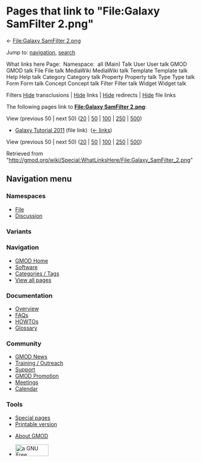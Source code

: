 <div id="mw-page-base" class="noprint">

</div>

<div id="mw-head-base" class="noprint">

</div>

<div id="content" class="mw-body" role="main">

<span id="top"></span>

<div id="mw-js-message" style="display:none;">

</div>



# <span dir="auto">Pages that link to "File:Galaxy SamFilter 2.png"</span>

<div id="bodyContent">

<div id="contentSub">

← [File:Galaxy SamFilter
2.png](/wiki/File:Galaxy_SamFilter_2.png "File:Galaxy SamFilter 2.png")

</div>

<div id="jump-to-nav" class="mw-jump">

Jump to: [navigation](#mw-navigation), [search](#p-search)

</div>

<div id="mw-content-text">

What links here Page:  Namespace:  all (Main) Talk User User talk GMOD
GMOD talk File File talk MediaWiki MediaWiki talk Template Template talk
Help Help talk Category Category talk Property Property talk Type Type
talk Form Form talk Concept Concept talk Filter Filter talk Widget
Widget talk

Filters
[Hide](/mediawiki/index.php?title=Special:WhatLinksHere/File:Galaxy_SamFilter_2.png&hidetrans=1 "Special:WhatLinksHere/File:Galaxy SamFilter 2.png")
transclusions \|
[Hide](/mediawiki/index.php?title=Special:WhatLinksHere/File:Galaxy_SamFilter_2.png&hidelinks=1 "Special:WhatLinksHere/File:Galaxy SamFilter 2.png")
links \|
[Hide](/mediawiki/index.php?title=Special:WhatLinksHere/File:Galaxy_SamFilter_2.png&hideredirs=1 "Special:WhatLinksHere/File:Galaxy SamFilter 2.png")
redirects \|
[Hide](/mediawiki/index.php?title=Special:WhatLinksHere/File:Galaxy_SamFilter_2.png&hideimages=1 "Special:WhatLinksHere/File:Galaxy SamFilter 2.png")
file links

The following pages link to **[File:Galaxy SamFilter
2.png](/wiki/File:Galaxy_SamFilter_2.png "File:Galaxy SamFilter 2.png")**:

View (previous 50 \| next 50)
([20](/mediawiki/index.php?title=Special:WhatLinksHere/File:Galaxy_SamFilter_2.png&limit=20 "Special:WhatLinksHere/File:Galaxy SamFilter 2.png")
\|
[50](/mediawiki/index.php?title=Special:WhatLinksHere/File:Galaxy_SamFilter_2.png&limit=50 "Special:WhatLinksHere/File:Galaxy SamFilter 2.png")
\|
[100](/mediawiki/index.php?title=Special:WhatLinksHere/File:Galaxy_SamFilter_2.png&limit=100 "Special:WhatLinksHere/File:Galaxy SamFilter 2.png")
\|
[250](/mediawiki/index.php?title=Special:WhatLinksHere/File:Galaxy_SamFilter_2.png&limit=250 "Special:WhatLinksHere/File:Galaxy SamFilter 2.png")
\|
[500](/mediawiki/index.php?title=Special:WhatLinksHere/File:Galaxy_SamFilter_2.png&limit=500 "Special:WhatLinksHere/File:Galaxy SamFilter 2.png"))

- [Galaxy Tutorial
  2011](/wiki/Galaxy_Tutorial_2011 "Galaxy Tutorial 2011") (file link) ‎
  <span class="mw-whatlinkshere-tools">([←
  links](/mediawiki/index.php?title=Special:WhatLinksHere&target=Galaxy+Tutorial+2011 "Special:WhatLinksHere"))</span>

View (previous 50 \| next 50)
([20](/mediawiki/index.php?title=Special:WhatLinksHere/File:Galaxy_SamFilter_2.png&limit=20 "Special:WhatLinksHere/File:Galaxy SamFilter 2.png")
\|
[50](/mediawiki/index.php?title=Special:WhatLinksHere/File:Galaxy_SamFilter_2.png&limit=50 "Special:WhatLinksHere/File:Galaxy SamFilter 2.png")
\|
[100](/mediawiki/index.php?title=Special:WhatLinksHere/File:Galaxy_SamFilter_2.png&limit=100 "Special:WhatLinksHere/File:Galaxy SamFilter 2.png")
\|
[250](/mediawiki/index.php?title=Special:WhatLinksHere/File:Galaxy_SamFilter_2.png&limit=250 "Special:WhatLinksHere/File:Galaxy SamFilter 2.png")
\|
[500](/mediawiki/index.php?title=Special:WhatLinksHere/File:Galaxy_SamFilter_2.png&limit=500 "Special:WhatLinksHere/File:Galaxy SamFilter 2.png"))

</div>

<div class="printfooter">

Retrieved from
"<http://gmod.org/wiki/Special:WhatLinksHere/File:Galaxy_SamFilter_2.png>"

</div>

<div id="catlinks" class="catlinks catlinks-allhidden">

</div>

<div class="visualClear">

</div>

</div>

</div>

<div id="mw-navigation">

## Navigation menu

<div id="mw-head">



<div id="left-navigation">

<div id="p-namespaces" class="vectorTabs" role="navigation"
aria-labelledby="p-namespaces-label">

### Namespaces

- <span id="ca-nstab-image"><a href="/wiki/File:Galaxy_SamFilter_2.png" accesskey="c"
  title="View the file page [c]">File</a></span>
- <span id="ca-talk"><a
  href="/mediawiki/index.php?title=File_talk:Galaxy_SamFilter_2.png&amp;action=edit&amp;redlink=1"
  accesskey="t"
  title="Discussion about the content page [t]">Discussion</a></span>

</div>

<div id="p-variants" class="vectorMenu emptyPortlet" role="navigation"
aria-labelledby="p-variants-label">

### 

### Variants[](#)

<div class="menu">

</div>

</div>

</div>

<div id="right-navigation">





</div>



</div>

</div>

</div>

<div id="mw-panel">

<div id="p-logo" role="banner">

<a href="/wiki/Main_Page"
style="background-image: url(http://gmod.org/images/GMOD-cogs.png);"
title="Visit the main page"></a>

</div>

<div id="p-Navigation" class="portal" role="navigation"
aria-labelledby="p-Navigation-label">

### Navigation

<div class="body">

- <span id="n-GMOD-Home">[GMOD Home](/wiki/Main_Page)</span>
- <span id="n-Software">[Software](/wiki/GMOD_Components)</span>
- <span id="n-Categories-.2F-Tags">[Categories /
  Tags](/wiki/Categories)</span>
- <span id="n-View-all-pages">[View all
  pages](/wiki/Special:AllPages)</span>

</div>

</div>

<div id="p-Documentation" class="portal" role="navigation"
aria-labelledby="p-Documentation-label">

### Documentation

<div class="body">

- <span id="n-Overview">[Overview](/wiki/Overview)</span>
- <span id="n-FAQs">[FAQs](/wiki/Category:FAQ)</span>
- <span id="n-HOWTOs">[HOWTOs](/wiki/Category:HOWTO)</span>
- <span id="n-Glossary">[Glossary](/wiki/Glossary)</span>

</div>

</div>

<div id="p-Community" class="portal" role="navigation"
aria-labelledby="p-Community-label">

### Community

<div class="body">

- <span id="n-GMOD-News">[GMOD News](/wiki/GMOD_News)</span>
- <span id="n-Training-.2F-Outreach">[Training /
  Outreach](/wiki/Training_and_Outreach)</span>
- <span id="n-Support">[Support](/wiki/Support)</span>
- <span id="n-GMOD-Promotion">[GMOD
  Promotion](/wiki/GMOD_Promotion)</span>
- <span id="n-Meetings">[Meetings](/wiki/Meetings)</span>
- <span id="n-Calendar">[Calendar](/wiki/Calendar)</span>

</div>

</div>

<div id="p-tb" class="portal" role="navigation"
aria-labelledby="p-tb-label">

### Tools

<div class="body">

- <span id="t-specialpages"><a href="/wiki/Special:SpecialPages" accesskey="q"
  title="A list of all special pages [q]">Special pages</a></span>
- <span id="t-print"><a
  href="/mediawiki/index.php?title=Special:WhatLinksHere/File:Galaxy_SamFilter_2.png&amp;printable=yes"
  rel="alternate" accesskey="p"
  title="Printable version of this page [p]">Printable version</a></span>

</div>

</div>

</div>

</div>

<div id="footer" role="contentinfo">

- <span id="footer-places-about">[About
  GMOD](/wiki/GMOD:About "GMOD:About")</span>

<!-- -->

- <span id="footer-copyrightico">[<img src="http://www.gnu.org/graphics/gfdl-logo-small.png" width="88"
  height="31" alt="a GNU Free Documentation License" />](http://www.gnu.org/licenses/fdl-1.3.html)</span>




</div>
